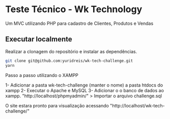 # Teste Técnico - Wk Technology

Um MVC utilizando PHP para cadastro de Clientes, Produtos e Vendas


## Executar localmente

Realizar a clonagem do repositório e instalar as dependências.

```sh
git clone git@github.com:yuridreis/wk-tech-challenge.git
yarn
```

Passo a passo utilizando o XAMPP

1- Adicionar a pasta wk-tech-challenge (manter o nome) a pasta htdocs do xampp
2- Executar o Apache e MySQL
3- Adicionar o o banco de dados ao xampp. "http://localhost/phpmyadmin/" > Importar o arquivo challenge.sql

O site estara pronto para visualização acessando "http://localhost/wk-tech-challenge/" 

